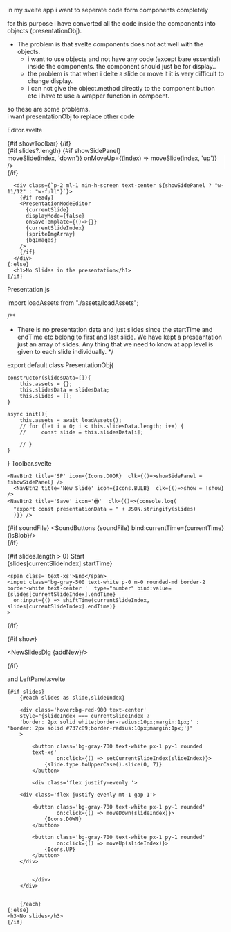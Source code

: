 in my svelte app i want to seperate code form components completely

for this purpose i have converted all the code inside the components into objects (presentationObj).
- The problem is that svelte components does not act well with the objects. 
    - i want to use objects and not have any code (except bare essential) inside the components. the component should just be for display..
    - the problem is that when i delte a slide or move it it is very difficult to change display. 
    - i can not give the object.method directly to the component button etc i have to use a wrapper function in compoent.

so these are some problems.     
i want presentationObj to replace other code

Editor.svelte
<script>
 import { onMount } from 'svelte';
  import Toolbar from './toolbar/Toolbar.svelte';
  import PresentationModeEditor from "./PresentationModeEditor.svelte";
  import LeftPanel from './LeftPanel.svelte';
  import loadAssets from "../code/assets/loadAssets";
  ////////////////////====Slides Registration///////
  //--very important -- will break the library
  import registerSlideTypes from "../slideRegistery/registerSlideTypes";
  import getNewSlide from '../getNewSlide/getNewSlide';
  registerSlideTypes();
////////////////////////////////////////////////////////////

  // Props
  export let slides;
  export let isBlob = false;
  export let showToolbar = true;
  export let audioData = '';
  /////////////////////////////
  let spriteImgArray  = []; 
  let bgImages  = []; 
  let ready = false;
  // Local state
  let currentSlideIndex = 0;
  let currentSlide = slides[0] || null;
  let showSidePanel = false;
  let show = false;
  let clipboardSlide = null; // For copy/paste functionality

  // Reactive statement to keep currentSlide in sync
  $: currentSlide = slides[currentSlideIndex];

  function setCurrentSlideIndex(index) {
    currentSlideIndex = index;
  }

  function addNew(slideType) {
    const startTime = slides.length ? slides[slides.length - 1].endTime : 0;
    const newSlide = {
      ...getNewSlide(slideType),
      startTime,
      endTime: startTime + 10
    };
    
    slides = [...slides, newSlide];
    setCurrentSlideIndex(slides.length - 1);
    show = false;
  }

  function moveSlide(index, direction) {
    const newIndex = direction === 'up' ? index - 1 : index + 1;
    if (newIndex < 0 || newIndex >= slides.length) return;

    const newSlides = [...slides];
    [newSlides[index], newSlides[newIndex]] = [newSlides[newIndex], newSlides[index]];
    [newSlides[index].startTime, newSlides[newIndex].startTime] = 
      [newSlides[newIndex].startTime, newSlides[index].startTime];
    [newSlides[index].endTime, newSlides[newIndex].endTime] = 
      [newSlides[newIndex].endTime, newSlides[index].endTime];

    slides = newSlides;
    setCurrentSlideIndex(direction === 'up' ? index - 1 : index + 1);
  }

  function deleteSlide() {
    if (slides.length <= 1) {
      slides = [];
      currentSlideIndex = 0;
      return;
    }
    slides = slides.filter((_, i) => i !== currentSlideIndex);
    currentSlideIndex = Math.min(currentSlideIndex, slides.length - 1);
  }
  function copySlide() {
  if (currentSlide) {
    localStorage.setItem('copiedSlide', JSON.stringify(currentSlide));
  }
}

function pasteSlide() {
  const savedSlide = localStorage.getItem('copiedSlide');
  if (savedSlide) {
    const clipboardSlide = JSON.parse(savedSlide);
    const startTime = slides.length ? slides[slides.length - 1].endTime : 0;
    const pastedSlide = {
      ...clipboardSlide,
      startTime,
      endTime: startTime + 10
    };
    slides = [...slides, pastedSlide];
    setCurrentSlideIndex(slides.length - 1);
  }
}

  function cloneSlide() {
    if (currentSlide) {
      const startTime = slides.length ? slides[slides.length - 1].endTime : 0;
      // const clonedSlide = {
      //   ...currentSlide,
      //   startTime,
      //   endTime: startTime + 10
      // };
      let clonedSlide = JSON.parse(JSON.stringify(currentSlide));
      // clonedSlide.endTime = 
      slides = [...slides, clonedSlide];
      setCurrentSlideIndex(slides.length - 1);
    }
  }

  function newPresentation() {
    slides = [NewPresentation];
    currentSlideIndex = 0;
    currentSlide = slides[0];
  }

onMount(async()=>{
  // debugger;
  ({ bgImages, spriteImgArray } = await loadAssets());
ready = true;
}) ; 
</script>

<div class="bg-gray-800 overflow-x-auto w-full text-white min-h-screen">
  {#if showToolbar}
    <Toolbar
      bind:slides
      bind:show
      bind:showSidePanel
      {currentSlideIndex}
      {addNew}
      {deleteSlide}
      {copySlide}
      {pasteSlide}
      {cloneSlide}
      soundFile={audioData}
      {isBlob}
      {setCurrentSlideIndex}
      {newPresentation}
    />
  {/if}

  <div class="flex justify-start w-full">
    {#if slides?.length}
      {#if showSidePanel}
        <div
          class="flex flex-col w-1/12 bg-gray-600 p-1"
          style="border-right: 2px solid white;"
        >
          <LeftPanel
            bind:slides={slides}
            {setCurrentSlideIndex}
            {currentSlideIndex}
            onSelect={setCurrentSlideIndex}
            onMoveDown={(index) => moveSlide(index, 'down')}
            onMoveUp={(index) => moveSlide(index, 'up')}
          />
        </div>
      {/if}

<!-- from this point onwards we use just 1 slide. Before this point we have all the slides but here we just need 1 slide at a time to edit -->

      <div class={`p-2 ml-1 min-h-screen text-center ${showSidePanel ? "w-11/12" : "w-full"}`}>
        {#if ready}
        <PresentationModeEditor
          {currentSlide}
          displayMode={false}
          onSaveTemplate={()=>{}}
          {currentSlideIndex}
          {spriteImgArray}
          {bgImages}
        />
        {/if}
      </div>
    {:else}
      <h1>No Slides in the presentation</h1>
    {/if}
  </div>
</div>

Presentation.js

import loadAssets from "./assets/loadAssets";

/**
 * There is no presentation data and just slides since the startTime and endTime etc belong to first and last slide. We have kept a preseantation just an array of slides. Any thing that we need to know at app level is given to each slide individually.
 */

export default class PresentationObj{

    constructor(slidesData=[]){
        this.assets = {};
        this.slidesData = slidesData;
        this.slides = [];
    }

    async init(){
        this.assets = await loadAssets();
        // for (let i = 0; i < this.slidesData.length; i++) {
        //     const slide = this.slidesData[i];
            
        // }
    }




}
Toolbar.svelte
<script >
//@ts-nocheck
import {NavBtn2,NavLink,Logo,NavBtn,AreYouSure} from 'sveltetools_bils/src/cmp';
import {Icons} from '../../util';
import SoundButtons from './SoundButtons.svelte';
import NewSlidesDlg from "./NewSlidesDlg.svelte";
export let show;
export let slides;
export let addNew;
export let isBlob;
export let showSidePanel;
export let currentSlideIndex;

export let copySlide;
export let pasteSlide;
export let cloneSlide;
export let deleteSlide;


export let soundFile=null;
export let currentTime=0;



function shiftTime(slideIndex, newEndTime) {
//  debugger;
  if (slideIndex < 0 || slideIndex >= slides.length) {
    console.error("Invalid slide index");
    return;
  }

  // Update the end time of the specified slide
  slides[slideIndex].endTime = newEndTime;

  // Adjust subsequent slides
  for (let i = slideIndex + 1; i < slides.length; i++) {
    const durationChange = slides[i].startTime - slides[i - 1].endTime;
    
    // Update start time and end time to maintain total duration
    slides[i].startTime -= durationChange;
    slides[i].endTime -= durationChange;

    // Check for overlapping timings and correct if necessary
    if (slides[i].startTime < slides[i - 1].endTime) {
      slides[i].startTime = slides[i - 1].endTime;
      slides[i].endTime = slides[i].startTime + (slides[i].endTime - slides[i].startTime);
    }
  }
//  console.log(slides); 
}

</script>

<div class='flex justify-between  bg-gray-700 m-0 p-0 items-center gap-1 pt-2 '>
 
  <div class='flex justify-start items-center gap-1'>
    
    <NavBtn2 title='SP' icon={Icons.DOOR}  clk={()=>showSidePanel = !showSidePanel} />
      <NavBtn2 title='New Slide' icon={Icons.BULB}  clk={()=>show = !show} />
    <NavBtn2 title='Save' icon='🖨️'  clk={()=>{console.log(
      "export const presentationData = " + JSON.stringify(slides)
      )}} />
    

{#if soundFile}
<SoundButtons  {soundFile}  bind:currentTime={currentTime} {isBlob}/>    
{/if}

  </div> 

  <div class='flex justify-end m-0 p-1 items-center gap-1 border-2 border-gray-500  rounded-md text-xs mr-1'>
  {#if slides.length > 0}
    <span class='text-xs'>Start</span> 
    <div class='bg-gray-900 text-white p-0 px-4 m-0 rounded-md border-2 border-white'  type="number" >
    {slides[currentSlideIndex].startTime}
    </div>
    
    <span class='text-xs'>End</span>
    <input class='bg-gray-500 text-white p-0 m-0 rounded-md border-2 border-white text-center '  type="number" bind:value={slides[currentSlideIndex].endTime}
      on:input={() => shiftTime(currentSlideIndex, slides[currentSlideIndex].endTime)}
    >

<NavBtn2 title='Clone' icon={Icons.SHEEP}  clk={cloneSlide} />
<NavBtn2 title='Copy' icon={Icons.COPY}  clk={copySlide} />
<NavBtn2 title='Paste' icon='🖨️'  clk={pasteSlide} />
<NavBtn2 title='Delete' icon={Icons.WASTEBASKET}  clk={deleteSlide} />
    {/if}

  </div>  
  

</div>

{#if show}

  <NewSlidesDlg    {addNew}/>

{/if}





and LeftPanel.svelte
<script>
//@ts-nocheck
import {Icons} from '../util';
export let slides;
export let setCurrentSlideIndex;
export let currentSlideIndex;
export let moveDown;
export let moveUp;
</script>

    {#if slides}
        {#each slides as slide,slideIndex}

        <div class='hover:bg-red-900 text-center'
        style="{slideIndex === currentSlideIndex ? 
        'border: 2px solid white;border-radius:10px;margin:1px;' : 'border: 2px solid #737c89;border-radius:10px;margin:1px;'}"
        >

            <button class='bg-gray-700 text-white px-1 py-1 rounded 
            text-xs'
                    on:click={() => setCurrentSlideIndex(slideIndex)}>
                {slide.type.toUpperCase().slice(0, 7)}
            </button>
            
            <div class='flex justify-evenly '>
                
        <div class='flex justify-evenly mt-1 gap-1'>

            <button class='bg-gray-700 text-white px-1 py-1 rounded'
                    on:click={() => moveDown(slideIndex)}>
                {Icons.DOWN}
            </button>

            <button class='bg-gray-700 text-white px-1 py-1 rounded'
                    on:click={() => moveUp(slideIndex)}>
                {Icons.UP}
            </button>
        </div>


            </div>
        </div>
        
    
        {/each}
    {:else}
    <h3>No slides</h3>
    {/if}
